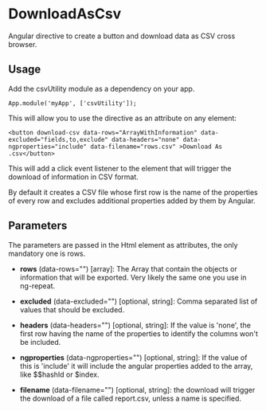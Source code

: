 DownloadAsCsv
=============

Angular directive to create a button and download data as CSV cross browser.

Usage
---

Add the csvUtility module as a dependency on your app.

    App.module('myApp', ['csvUtility']);
    
This will allow you to use the directive as an attribute on any element:

    <button download-csv data-rows="ArrayWithInformation" data-excluded="fields,to,exclude" data-headers="none" data-ngproperties="include" data-filename="rows.csv" >Download As .csv</button>
    
    
This will add a click event listener to the element that will trigger the download of information in CSV format. 

By default it creates a CSV file whose first row is the name of the properties of every row and excludes additional properties added by them by Angular.

Parameters
---

The parameters are passed in the Html element as attributes, the only mandatory one is rows.

- **rows** (data-rows="") [array]: The Array that contain the objects or information that will be exported. 
Very likely the same one you use in ng-repeat.

- **excluded** (data-excluded="") [optional, string]: Comma separated list of values that should be excluded.

- **headers** (data-headers="") [optional, string]: If the value is 'none', the first row having the name of the 
properties to identify the columns won't be included.

- **ngproperties** (data-ngproperties="") [optional, string]: If the value of this is 'include' it will include the angular properties added to the array, like $$hashId or $index.

- **filename** (data-filename="") [optional, string]: the download will trigger the download of a file called report.csv, unless a name is specified.

